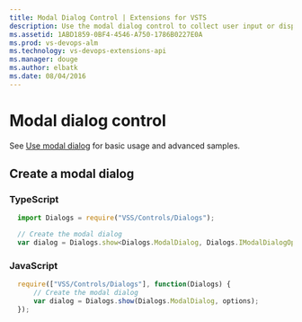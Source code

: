 ```yaml
---
title: Modal Dialog Control | Extensions for VSTS
description: Use the modal dialog control to collect user input or display message in your app for VSTS.
ms.assetid: 1ABD1859-0BF4-4546-A750-1786B0227E0A
ms.prod: vs-devops-alm
ms.technology: vs-devops-extensions-api
ms.manager: douge
ms.author: elbatk
ms.date: 08/04/2016
---
```


# Modal dialog control

See [Use modal dialog](../../../develop/ui-controls/modaldialogo.md) for basic usage and advanced samples.

## Create a modal dialog

### TypeScript
``` javascript
  import Dialogs = require("VSS/Controls/Dialogs");

  // Create the modal dialog
  var dialog = Dialogs.show<Dialogs.ModalDialog, Dialogs.IModalDialogOptions>(Dialogs.ModalDialog, options);
```

### JavaScript
``` javascript
  require(["VSS/Controls/Dialogs"], function(Dialogs) {
      // Create the modal dialog
      var dialog = Dialogs.show(Dialogs.ModalDialog, options);
  });
```


